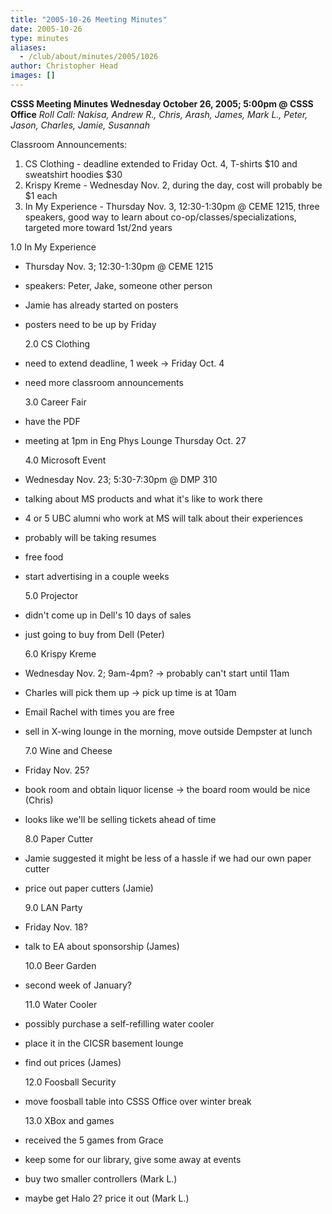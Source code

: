 ```yaml
---
title: "2005-10-26 Meeting Minutes"
date: 2005-10-26
type: minutes
aliases:
  - /club/about/minutes/2005/1026
author: Christopher Head
images: []
---
```


**CSSS Meeting Minutes
Wednesday October 26, 2005; 5:00pm @ CSSS Office**
_Roll Call: Nakisa, Andrew R., Chris, Arash, James, Mark L., Peter, Jason, Charles, Jamie, Susannah_

Classroom Announcements:

1.  CS Clothing - deadline extended to Friday Oct. 4, T-shirts $10 and sweatshirt hoodies $30
2.  Krispy Kreme - Wednesday Nov. 2, during the day, cost will probably be $1 each
3.  In My Experience - Thursday Nov. 3, 12:30-1:30pm @ CEME 1215, three speakers, good way to learn about co-op/classes/specializations, targeted more toward 1st/2nd years

1.0 In My Experience

- Thursday Nov. 3; 12:30-1:30pm @ CEME 1215
- speakers: Peter, Jake, someone other person
- Jamie has already started on posters
- posters need to be up by Friday

  2.0 CS Clothing

- need to extend deadline, 1 week -> Friday Oct. 4
- need more classroom announcements

  3.0 Career Fair

- have the PDF
- meeting at 1pm in Eng Phys Lounge Thursday Oct. 27

  4.0 Microsoft Event

- Wednesday Nov. 23; 5:30-7:30pm @ DMP 310
- talking about MS products and what it's like to work there
- 4 or 5 UBC alumni who work at MS will talk about their experiences
- probably will be taking resumes
- free food
- start advertising in a couple weeks

  5.0 Projector

- didn't come up in Dell's 10 days of sales
- just going to buy from Dell (Peter)

  6.0 Krispy Kreme

- Wednesday Nov. 2; 9am-4pm? -> probably can't start until 11am
- Charles will pick them up -> pick up time is at 10am
- Email Rachel with times you are free
- sell in X-wing lounge in the morning, move outside Dempster at lunch

  7.0 Wine and Cheese

- Friday Nov. 25?
- book room and obtain liquor license -> the board room would be nice (Chris)
- looks like we'll be selling tickets ahead of time

  8.0 Paper Cutter

- Jamie suggested it might be less of a hassle if we had our own paper cutter
- price out paper cutters (Jamie)

  9.0 LAN Party

- Friday Nov. 18?
- talk to EA about sponsorship (James)

  10.0 Beer Garden

- second week of January?

  11.0 Water Cooler

- possibly purchase a self-refilling water cooler
- place it in the CICSR basement lounge
- find out prices (James)

  12.0 Foosball Security

- move foosball table into CSSS Office over winter break

  13.0 XBox and games

- received the 5 games from Grace
- keep some for our library, give some away at events
- buy two smaller controllers (Mark L.)
- maybe get Halo 2? price it out (Mark L.)
